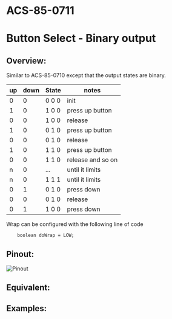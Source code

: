 # ACS-85-0711
Button Select - Binary output
==============

## Overview:

Similar to ACS-85-0710 except that the output states are binary.


up    | down   | State |  notes
--- | --- | --- | ---
 0   |  0  | 0 0 0  |  init
 1  |  0  |  1 0 0  |  press up button
 0  |  0  |  1 0 0  |  release
 1  |  0  |  0 1 0  |  press up button
 0  |  0  |  0 1 0  |  release
 1  |  0  |  1 1 0  |  press up button
 0  |  0  |  1 1 0  |  release and so on
 n  |  0  |  ...  |  until it limits
 n  |  0  |  1 1 1  |  until it limits
 0  |  1  |  0 1 0   |  press down
 0  |  0  |  0 1 0   |  release
 0  |  1  |  1 0 0  |  press down
 
 
 
 
Wrap can be configured with the following line of code
 
```
    boolean doWrap = LOW;
```	
	
	
	
## Pinout:
![Pinout](https://github.com/robstave/ArduinoComponentSketches/blob/master/ACS-85%20ATTiny85%20sketches/ACS-85-0711/images/ACS-85-0711.png)

## Equivalent:
 

## Examples:
 